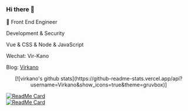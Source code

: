 ### Hi there 👋

<!--
**Virkano/Virkano** is a ✨ _special_ ✨ repository because its `README.md` (this file) appears on your GitHub profile.

Here are some ideas to get you started:

- 🔭 I’m currently working on ...
- 🌱 I’m currently learning ...
- 👯 I’m looking to collaborate on ...
- 🤔 I’m looking for help with ...
- 💬 Ask me about ...
- 📫 How to reach me: ...
- 😄 Pronouns: ...
- ⚡ Fun fact: ...
-->



:construction_worker:  Front End Engineer

Development & Security

Vue & CSS & Node & JavaScript

Wechat: Vir-Kano

Blog: [Virkano](http://virkano.com)

<center>[![virkano's github stats](https://github-readme-stats.vercel.app/api?username=Virkano&show_icons=true&theme=gruvbox)]</center>

[![ReadMe Card](https://github-readme-stats.vercel.app/api/pin/?username=Virkano&repo=web-bookmarks&theme=shades-of-purple)](https://github.com/Virkano/web-bookmarks)<br/>
[![ReadMe Card](https://github-readme-stats.vercel.app/api/pin/?username=Virkano&repo=vue3-jest-ts-blog&theme=tokyonight)](https://github.com/Virkano/vue3-jest-ts-blog)
